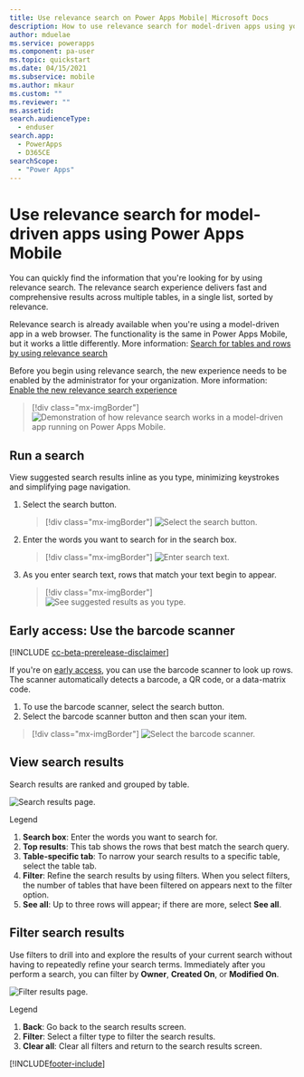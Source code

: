 ```yaml
---
title: Use relevance search on Power Apps Mobile| Microsoft Docs
description: How to use relevance search for model-driven apps using your mobile app.
author: mduelae
ms.service: powerapps
ms.component: pa-user
ms.topic: quickstart
ms.date: 04/15/2021
ms.subservice: mobile
ms.author: mkaur
ms.custom: ""
ms.reviewer: ""
ms.assetid: 
search.audienceType: 
  - enduser
search.app: 
  - PowerApps
  - D365CE
searchScope:
  - "Power Apps"
---
```


# Use relevance search for model-driven apps using Power Apps Mobile 


You can quickly find the information that you're looking for by using relevance search. The relevance search experience delivers fast and comprehensive results across multiple tables, in a single list, sorted by relevance.

Relevance search is already available when you're using a model-driven app in a web browser. The functionality is the same in Power Apps Mobile, but it works a little differently. More information: [Search for tables and rows by using relevance search](../user/relevance-search.md)

Before you begin using relevance search, the new experience needs to be enabled by the administrator for your organization. More information: [Enable the new relevance search experience](/power-platform/admin/configure-relevance-search-organization#enable-the-new-relevance-search-experience)<!--note from editor: Edit to alt text suggested. This isn't really a "diagram," which is a line drawing such as a conceptual illustration.-->

  > [!div class="mx-imgBorder"]
  > ![Demonstration of how relevance search works in a model-driven app running on Power Apps Mobile.](media/powerapps-mobile-rel-search.gif "Demonstration of how relevance search works in a model-driven app running on Power Apps Mobile")

 

## Run a search

View suggested search results inline as you type, minimizing keystrokes and simplifying page navigation.

1. Select the search button. 

   > [!div class="mx-imgBorder"]
   > ![Select the search button.](media/search-on-mobile-1.png "Select the search button") 
  
2. Enter the words you want to search for in the search box.  

   > [!div class="mx-imgBorder"]
   > ![Enter search text.](media/search-on-mobile-2.png "Enter search text") 
  
3. As you enter search text, rows that match your text begin to appear.

   > [!div class="mx-imgBorder"]
   > ![See suggested results as you type.](media/suggested-results.png "See suggested results as you type")



## Early access: Use the barcode scanner

 [!INCLUDE [cc-beta-prerelease-disclaimer](../includes/cc-beta-prerelease-disclaimer.md)]
 
 If you're on [early access](/power-platform/admin/opt-in-early-access-updates), you can use the barcode scanner to look up rows. The scanner automatically detects a barcode, a QR code, or a data-matrix code.
 
 1. To use the barcode scanner, select the search button.
 2. Select the barcode scanner button and then scan your item.


   > [!div class="mx-imgBorder"]
   > ![Select the barcode scanner.](media/bar-code-scanner.png "Barcode scanner")
 

## View search results

Search results are ranked and grouped by table.

![Search results page.](media/search-results-page.png "Search results page") 
  
  Legend
  
  1. **Search box**: Enter the words you want to search for.
  2. **Top results**: This tab shows the rows that best match the search query. 
  3. **Table-specific tab**: To narrow your search results to a specific table, select the table tab.
  4. **Filter**: Refine the search results by using filters. When you select filters, the number of tables that have been filtered on appears next to the filter option.
  5. **See all**: Up to three rows will appear; if there are more, select **See all**.
  
## Filter search results
  
Use filters to drill into and explore the results of your current search without having to repeatedly refine your search terms. Immediately after you perform a search, you can filter by **Owner**, **Created On**, or **Modified On**.

![Filter results page.](media/filter-results-page.png "Filter results page") 
  
  Legend
  
  1. **Back**: Go back to the search results screen.
  2. **Filter**: Select a filter type to filter the search results.
  3. **Clear all**: Clear all filters and return to the search results screen.


[!INCLUDE[footer-include](../includes/footer-banner.md)]
